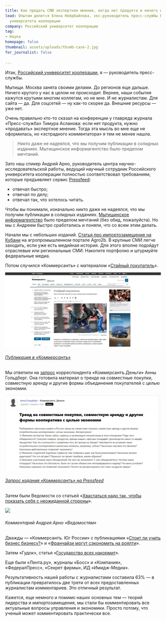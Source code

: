 ```yaml
---
title: Как продать СМИ экспертное мнение, когда нет продукта и ничего крутого не происходит
lead: Опытом делится Елена Нейдбайлова, экс-руководитель пресс-службы Российского
  университета кооперации
company: Российский университет кооперации
tag:
- Наука
homepage: false
thumbnail: assets/uploads/thumb-case-2.jpg
for_journalist: false

---
```

Итак, [Российский университет кооперации](http://www.ruc.su/), я — руководитель пресс-службы.

Мытищи. Москва занята своими делами. До регионов еще дальше. Ничего крутого у нас в целом не происходит. Вернее, наши события кажутся крутыми многим коллегам, но не мне. И не журналистам. Для сайта — да. Для соцсетей — ну как-то скорее да. Внешние ресурсы — уже нет.

Очень правильно кто-то сказал на конференции у главреда журнала «Пресс-служба» Тимура Асланова: если нет продукта, нужно «продавать» экспертное мнение. Тогда эта мысль во мне еще не оформилась, но «эстрадного комментатора» я тем не менее нашла.

> Никто даже не надеялся, что мы получим публикации в солидных изданиях. Мытищинское информагентство было пределом мечтаний.

Зато наш спикер Андрей Арно, руководитель центра научно-исследовательской работы, ведущий научный сотрудник Российского университета кооперации полностью соответствовал требованиям, которые предъявляет сервис [Pressfeed](https://pressfeed.ru/):

* отвечал быстро;
* отвечал по делу;
* отвечал так, что хотелось читать.

Чтобы вы понимали, изначально никто даже не надеялся, что мы получим публикации в солидных изданиях. [Мытищинское информагентство](http://inmytishchi.ru/) было пределом мечтаний (без обид, пожалуйста). Но мы с Андреем быстро сработались и поняли, что со всем этим делать.

Начали мы с небольших изданий. [Статья про импортозамещение на Кубани](http://agro2b.ru/ru/news/20272-APK-Kubani-obeshtaet-vzryvnoj-rost-fone.html) на агропромышленном портале Agro2b. В крупные СМИ легче заходить, если уже есть медийная история. Для этого вполне подойдут отраслевые или региональные СМИ. Накопите портфолио и штурмуйте федеральные медиа.

Потом случился «Коммерсантъ» с материалом «[Стайный покупатель](https://www.kommersant.ru/doc/2659990)».

![](../assets/uploads/коммерс.jpg)

###### [_Публикация в «Коммерсантъ»_](https://www.kommersant.ru/doc/2659990)

Мы ответили на [запрос](https://pressfeed.ru/query/493) корреспондента «Коммерсантъ.Деньги» Анны Гольдберг. Она готовила материал о тренде на совместные покупки, совместную аренду и другие формы объединения покупателей с целью экономии.

![](../assets/uploads/коммерс_деньги.jpg)

###### [_Запрос издания «Коммерсантъ» на Pressfeed_](https://pressfeed.ru/query/493)

Затем были Ведомости со статьей «[Хвастаться надо так, чтобы показать себя с неожиданной стороны](https://www.vedomosti.ru/management/articles/2015/04/08/hvastatsya-nado-tak-chtobi-pokazat-sebya-s-neozhidannoi-storoni)».

![](https://news.pressfeed.ru/wp-content/uploads/2018/08/vedomosti.jpg)

###### _Комментарий Андрея Арно «Ведомостям»_

Дважды — «Коммерсантъ. Юг России» с публикациями «[Стоит ли учить бизнес бизнесу?](https://www.kommersant.ru/doc/2708597)» и «[Франчайзи могут сэкономить на роялти](https://www.kommersant.ru/doc/2733086)».

Затем «Гудок», статья «[Государство всех накормит](http://www.gudok.ru/newspaper/?ID=1304930)».

Еще были «Лента.ру», журналы «Босс» и «Компания», «ФедералПресс», «Секрет фирмы», ИД «Имидж-Медиа».

Результативность нашей работы с журналистами составила 63% — в публикации превратилось две трети от всех предоставленных журналистам комментариев. Это отличный результат.

Кажется, еще немного и помимо наших основных тем — теорий лидерства и импортозамещения, мы стали бы комментировать все актуальные вопросы управления и экономики. Просто потому, что ученый может комментировать практически все.
